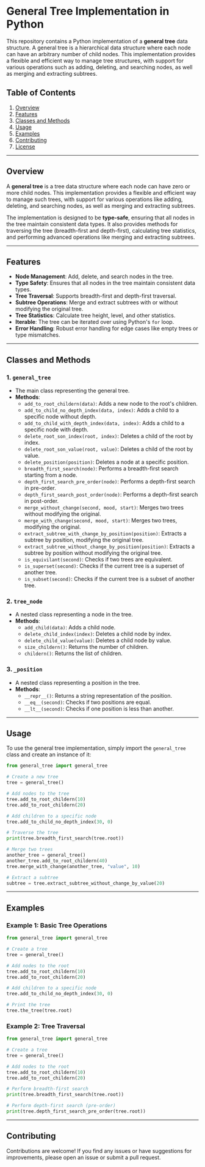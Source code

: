 

# General Tree Implementation in Python

This repository contains a Python implementation of a **general tree** data structure. A general tree is a hierarchical data structure where each node can have an arbitrary number of child nodes. This implementation provides a flexible and efficient way to manage tree structures, with support for various operations such as adding, deleting, and searching nodes, as well as merging and extracting subtrees.

## Table of Contents
1. [Overview](#overview)
2. [Features](#features)
3. [Classes and Methods](#classes-and-methods)
4. [Usage](#usage)
5. [Examples](#examples)
6. [Contributing](#contributing)
7. [License](#license)

---

## Overview

A **general tree** is a tree data structure where each node can have zero or more child nodes. This implementation provides a flexible and efficient way to manage such trees, with support for various operations like adding, deleting, and searching nodes, as well as merging and extracting subtrees.

The implementation is designed to be **type-safe**, ensuring that all nodes in the tree maintain consistent data types. It also provides methods for traversing the tree (breadth-first and depth-first), calculating tree statistics, and performing advanced operations like merging and extracting subtrees.

---

## Features

- **Node Management**: Add, delete, and search nodes in the tree.
- **Type Safety**: Ensures that all nodes in the tree maintain consistent data types.
- **Tree Traversal**: Supports breadth-first and depth-first traversal.
- **Subtree Operations**: Merge and extract subtrees with or without modifying the original tree.
- **Tree Statistics**: Calculate tree height, level, and other statistics.
- **Iterable**: The tree can be iterated over using Python's `for` loop.
- **Error Handling**: Robust error handling for edge cases like empty trees or type mismatches.

---

## Classes and Methods

### 1. **`general_tree`**
   - The main class representing the general tree.
   - **Methods**:
     - `add_to_root_childern(data)`: Adds a new node to the root's children.
     - `add_to_child_no_depth_index(data, index)`: Adds a child to a specific node without depth.
     - `add_to_child_with_depth_index(data, index)`: Adds a child to a specific node with depth.
     - `delete_root_son_index(root, index)`: Deletes a child of the root by index.
     - `delete_root_son_value(root, value)`: Deletes a child of the root by value.
     - `delete_position(position)`: Deletes a node at a specific position.
     - `breadth_first_search(node)`: Performs a breadth-first search starting from a node.
     - `depth_first_search_pre_order(node)`: Performs a depth-first search in pre-order.
     - `depth_first_search_post_order(node)`: Performs a depth-first search in post-order.
     - `merge_without_change(second, mood, start)`: Merges two trees without modifying the original.
     - `merge_with_change(second, mood, start)`: Merges two trees, modifying the original.
     - `extract_subtree_with_change_by_position(position)`: Extracts a subtree by position, modifying the original tree.
     - `extract_subtree_without_change_by_position(position)`: Extracts a subtree by position without modifying the original tree.
     - `is_equivilant(second)`: Checks if two trees are equivalent.
     - `is_superset(second)`: Checks if the current tree is a superset of another tree.
     - `is_subset(second)`: Checks if the current tree is a subset of another tree.

### 2. **`tree_node`**
   - A nested class representing a node in the tree.
   - **Methods**:
     - `add_child(data)`: Adds a child node.
     - `delete_child_index(index)`: Deletes a child node by index.
     - `delete_child_value(value)`: Deletes a child node by value.
     - `size_childern()`: Returns the number of children.
     - `childern()`: Returns the list of children.

### 3. **`_position`**
   - A nested class representing a position in the tree.
   - **Methods**:
     - `__repr__()`: Returns a string representation of the position.
     - `__eq__(second)`: Checks if two positions are equal.
     - `__lt__(second)`: Checks if one position is less than another.

---

## Usage

To use the general tree implementation, simply import the `general_tree` class and create an instance of it:

```python
from general_tree import general_tree

# Create a new tree
tree = general_tree()

# Add nodes to the tree
tree.add_to_root_childern(10)
tree.add_to_root_childern(20)

# Add children to a specific node
tree.add_to_child_no_depth_index(30, 0)

# Traverse the tree
print(tree.breadth_first_search(tree.root))

# Merge two trees
another_tree = general_tree()
another_tree.add_to_root_childern(40)
tree.merge_with_change(another_tree, "value", 10)

# Extract a subtree
subtree = tree.extract_subtree_without_change_by_value(20)
```

---

## Examples

### Example 1: Basic Tree Operations
```python
from general_tree import general_tree

# Create a tree
tree = general_tree()

# Add nodes to the root
tree.add_to_root_childern(10)
tree.add_to_root_childern(20)

# Add children to a specific node
tree.add_to_child_no_depth_index(30, 0)

# Print the tree
tree.the_tree(tree.root)
```

### Example 2: Tree Traversal
```python
from general_tree import general_tree

# Create a tree
tree = general_tree()

# Add nodes to the root
tree.add_to_root_childern(10)
tree.add_to_root_childern(20)

# Perform breadth-first search
print(tree.breadth_first_search(tree.root))

# Perform depth-first search (pre-order)
print(tree.depth_first_search_pre_order(tree.root))
```

---

## Contributing

Contributions are welcome! If you find any issues or have suggestions for improvements, please open an issue or submit a pull request.

